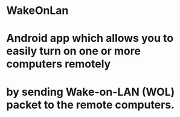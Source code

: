 # WakeOnLan
# Android app which allows you to easily turn on one or more computers remotely 
# by sending Wake-on-LAN (WOL) packet to the remote computers.
